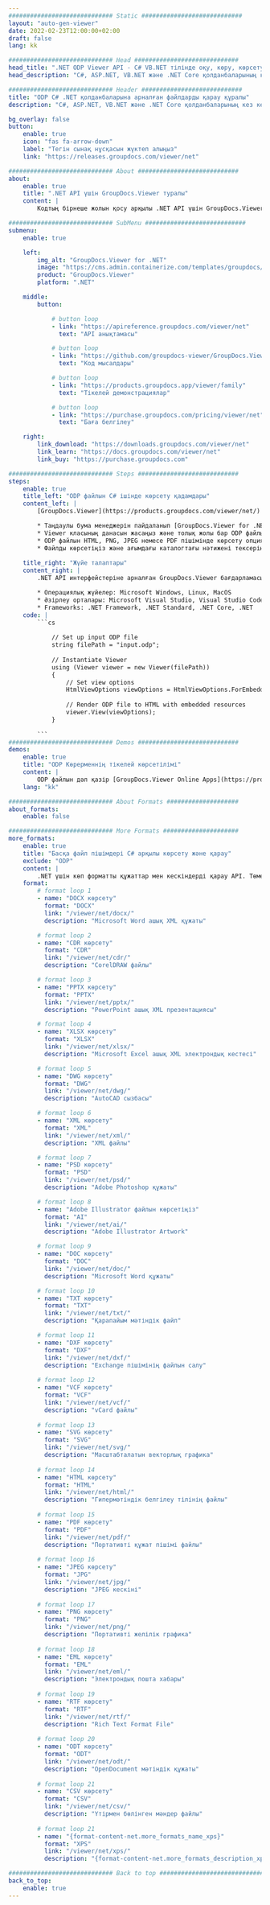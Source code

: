 ```yaml
---
############################# Static ############################
layout: "auto-gen-viewer"
date: 2022-02-23T12:00:00+02:00
draft: false
lang: kk

############################# Head #############################
head_title: ".NET ODP Viewer API - C# VB.NET тілінде оқу, көру, көрсету"
head_description: "C#, ASP.NET, VB.NET және .NET Core қолданбаларының кез келген түріндегі ODP файлын оқу, көрсету және көрсету үшін .NET құжатты қарау API."

############################# Header ############################
title: "ODP C# .NET қолданбаларына арналған файлдарды қарау құралы" 
description: "C#, ASP.NET, VB.NET және .NET Core қолданбаларының кез келген түріндегі ODP файлын оқу, көрсету және көрсету үшін .NET құжатты қарау API. Көрсетілген файлдарды шынайы пішімдеумен және орналасумен HTML5, PDF немесе кодтың бірнеше жолын пайдаланып кескін ретінде қараңыз." 

bg_overlay: false
button:
    enable: true
    icon: "fas fa-arrow-down"
    label: "Тегін сынақ нұсқасын жүктеп алыңыз"
    link: "https://releases.groupdocs.com/viewer/net"

############################# About ############################
about:
    enable: true
    title: ".NET API үшін GroupDocs.Viewer туралы" 
    content: |
        Кодтың бірнеше жолын қосу арқылы .NET API үшін GroupDocs.Viewer арқылы .NET қолданбаларында 190+ танымал құжат пішімдерін қарауды бастаңыз. Әзірлеушілер PDF, Word Processing, Excel Spreadsheet, Presentation, Visio, Project, Outlook және басқа да көптеген танымал құжат пішімдерін HTML5, кескін немесе PDF режимдерінде оңай көрсете алады. Құжатты көрсету жылдам, бастапқы бастапқы файлмен бірдей және ол қосымша бағдарламалық құралды немесе басқа сыртқы кітапханаларды орнатуды қажет етпейді.

############################# SubMenu ############################
submenu:
    enable: true

    left:
        img_alt: "GroupDocs.Viewer for .NET"
        image: "https://cms.admin.containerize.com/templates/groupdocs/images/product-logos/90x90-noborder/groupdocs-viewer-net.png"
        product: "GroupDocs.Viewer"
        platform: ".NET"

    middle:
        button:

            # button loop
            - link: "https://apireference.groupdocs.com/viewer/net"
              text: "API анықтамасы"

            # button loop
            - link: "https://github.com/groupdocs-viewer/GroupDocs.Viewer-for-.NET"
              text: "Код мысалдары"

            # button loop
            - link: "https://products.groupdocs.app/viewer/family"
              text: "Тікелей демонстрациялар"

            # button loop
            - link: "https://purchase.groupdocs.com/pricing/viewer/net"
              text: "Баға белгілеу"

    right:
        link_download: "https://downloads.groupdocs.com/viewer/net"
        link_learn: "https://docs.groupdocs.com/viewer/net"
        link_buy: "https://purchase.groupdocs.com"

############################# Steps ############################
steps:
    enable: true
    title_left: "ODP файлын C# ішінде көрсету қадамдары" 
    content_left: |
        [GroupDocs.Viewer](https://products.groupdocs.com/viewer/net/) көмегімен ODP файлын HTML, JPEG, PNG немесе PDF форматына бірнеше қадамда көрсетуге болады.

        * Таңдаулы бума менеджерін пайдаланып [GroupDocs.Viewer for .NET](https://www.nuget.org/packages/groupdocs.viewer) орнатыңыз. 
        * Viewer класының данасын жасаңыз және толық жолы бар ODP файлын жүктеңіз. 
        * ODP файлын HTML, PNG, JPEG немесе PDF пішімінде көрсету опцияларын орнатыңыз. 
        * Файлды көрсетіңіз және ағымдағы каталогтағы нәтижені тексеріңіз. 
        
    title_right: "Жүйе талаптары" 
    content_right: |
        .NET API интерфейстеріне арналған GroupDocs.Viewer бағдарламасына барлық негізгі платформалар мен операциялық жүйелерде қолдау көрсетіледі. Төмендегі кодты орындамас бұрын, жүйеде келесі алғышарттар орнатылғанына көз жеткізіңіз.

        * Операциялық жүйелер: Microsoft Windows, Linux, MacOS 
        * Әзірлеу орталары: Microsoft Visual Studio, Visual Studio Code, .NET CLI 
        * Frameworks: .NET Framework, .NET Standard, .NET Core, .NET 
    code: |
        ```cs
                        
            // Set up input ODP file
            string filePath = "input.odp";
        
            // Instantiate Viewer
            using (Viewer viewer = new Viewer(filePath))
            {
            	// Set view options 
            	HtmlViewOptions viewOptions = HtmlViewOptions.ForEmbeddedResources();
                    
            	// Render ODP file to HTML with embedded resources
            	viewer.View(viewOptions);
            }
             
        ```
############################# Demos ############################
demos:
    enable: true
    title: "ODP Көрерменнің тікелей көрсетілімі"
    content: |
        ODP файлын дәл қазір [GroupDocs.Viewer Online Apps](https://products.groupdocs.app/viewer/odp) веб-сайтына кіру арқылы қараңыз.
    lang: "kk"

############################# About Formats ####################
about_formats:
    enable: false

############################# More Formats #####################
more_formats:
    enable: true
    title: "Басқа файл пішімдері C# арқылы көрсету және қарау"
    exclude: "ODP"
    content: |
        .NET үшін көп форматты құжаттар мен кескіндерді қарау API. Төмендегі кейбір танымал файл пішімдерін сыртқы көрушілерсіз қараңыз.
    format: 
        # format loop 1
        - name: "DOCX көрсету"
          format: "DOCX"
          link: "/viewer/net/docx/"
          description: "Microsoft Word ашық XML құжаты" 

        # format loop 2
        - name: "CDR көрсету" 
          format: "CDR"
          link: "/viewer/net/cdr/"
          description: "CorelDRAW файлы" 

        # format loop 3
        - name: "PPTX көрсету"
          format: "PPTX"
          link: "/viewer/net/pptx/"
          description: "PowerPoint ашық XML презентациясы" 

        # format loop 4
        - name: "XLSX көрсету"
          format: "XLSX"
          link: "/viewer/net/xlsx/"
          description: "Microsoft Excel ашық XML электрондық кестесі" 

        # format loop 5
        - name: "DWG көрсету"
          format: "DWG"
          link: "/viewer/net/dwg/"
          description: "AutoCAD сызбасы"

        # format loop 6
        - name: "XML көрсету"
          format: "XML"
          link: "/viewer/net/xml/"
          description: "XML файлы"

        # format loop 7
        - name: "PSD көрсету"
          format: "PSD"
          link: "/viewer/net/psd/"
          description: "Adobe Photoshop құжаты"

        # format loop 8
        - name: "Adobe Illustrator файлын көрсетіңіз"
          format: "AI"
          link: "/viewer/net/ai/"
          description: "Adobe Illustrator Artwork"

        # format loop 9
        - name: "DOC көрсету"
          format: "DOC"
          link: "/viewer/net/doc/"
          description: "Microsoft Word құжаты" 

        # format loop 10
        - name: "TXT көрсету" 
          format: "TXT"
          link: "/viewer/net/txt/"
          description: "Қарапайым мәтіндік файл" 

        # format loop 11
        - name: "DXF көрсету" 
          format: "DXF"
          link: "/viewer/net/dxf/"
          description: "Exchange пішімінің файлын салу"  
          
        # format loop 12
        - name: "VCF көрсету"
          format: "VCF"
          link: "/viewer/net/vcf/"
          description: "vCard файлы"  
              
        # format loop 13
        - name: "SVG көрсету"
          format: "SVG"
          link: "/viewer/net/svg/"
          description: "Масштабталатын векторлық графика" 
          
        # format loop 14
        - name: "HTML көрсету"
          format: "HTML"
          link: "/viewer/net/html/"
          description: "Гипермәтіндік белгілеу тілінің файлы" 
          
        # format loop 15
        - name: "PDF көрсету"
          format: "PDF"
          link: "/viewer/net/pdf/"
          description: "Портативті құжат пішімі файлы"
          
        # format loop 16
        - name: "JPEG көрсету"
          format: "JPG"
          link: "/viewer/net/jpg/"
          description: "JPEG кескіні"
          
        # format loop 17
        - name: "PNG көрсету"
          format: "PNG"
          link: "/viewer/net/png/"
          description: "Портативті желілік графика" 
          
        # format loop 18
        - name: "EML көрсету"
          format: "EML"
          link: "/viewer/net/eml/"
          description: "Электрондық пошта хабары" 
          
        # format loop 19
        - name: "RTF көрсету"
          format: "RTF"
          link: "/viewer/net/rtf/"
          description: "Rich Text Format File" 
          
        # format loop 20
        - name: "ODT көрсету"
          format: "ODT"
          link: "/viewer/net/odt/"
          description: "OpenDocument мәтіндік құжаты" 
          
        # format loop 21
        - name: "CSV көрсету"
          format: "CSV"
          link: "/viewer/net/csv/"
          description: "Үтірмен бөлінген мәндер файлы" 
          
        # format loop 21
        - name: "{format-content-net.more_formats_name_xps}"
          format: "XPS"
          link: "/viewer/net/xps/"
          description: "{format-content-net.more_formats_description_xps}" 

############################# Back to top ###############################
back_to_top:
    enable: true
---
```

